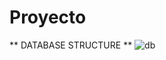 # Proyecto
** DATABASE STRUCTURE **
![db](https://user-images.githubusercontent.com/61884172/198885509-46bfc674-9c7e-4da1-91d4-97a699d5c673.png)
